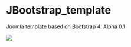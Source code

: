 # JBootstrap_template
Joomla template based on Bootstrap 4. Alpha 0.1

![](https://github.com/WhiskeyMan-Tau/JBootstrap_template/blob/master/top.jpg?raw=true)
